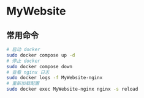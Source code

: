 # MyWebsite

## 常用命令

```bash
# 启动 docker
sudo docker compose up -d
# 停止 docker
sudo docker compose down
# 查看 nginx 日志
sudo docker logs -f MyWebsite-nginx
# 重新加载配置
sudo docker exec MyWebsite-nginx nginx -s reload

```
